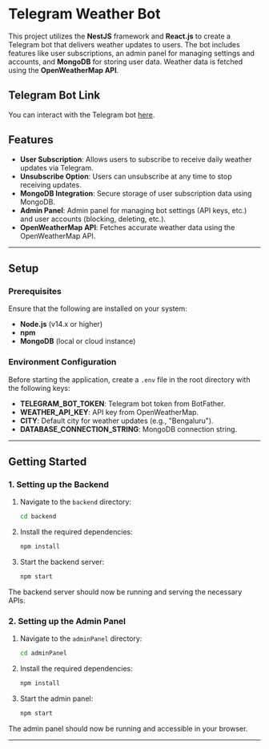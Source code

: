 # Telegram Weather Bot

This project utilizes the **NestJS** framework and **React.js** to create a Telegram bot that delivers weather updates to users. The bot includes features like user subscriptions, an admin panel for managing settings and accounts, and **MongoDB** for storing user data. Weather data is fetched using the **OpenWeatherMap API**.
 
 
## Telegram Bot Link

You can interact with the Telegram bot [here](https://t.me/Ruthviks_weather_Bot).

## Features

- **User Subscription**: Allows users to subscribe to receive daily weather updates via Telegram.
- **Unsubscribe Option**: Users can unsubscribe at any time to stop receiving updates.
- **MongoDB Integration**: Secure storage of user subscription data using MongoDB.
- **Admin Panel**: Admin panel for managing bot settings (API keys, etc.) and user accounts (blocking, deleting, etc.).
- **OpenWeatherMap API**: Fetches accurate weather data using the OpenWeatherMap API.

---

## Setup

### Prerequisites

Ensure that the following are installed on your system:

- **Node.js** (v14.x or higher)
- **npm**
- **MongoDB** (local or cloud instance)

### Environment Configuration

Before starting the application, create a `.env` file in the root directory with the following keys:





- **TELEGRAM_BOT_TOKEN**: Telegram bot token from BotFather.
- **WEATHER_API_KEY**: API key from OpenWeatherMap.
- **CITY**: Default city for weather updates (e.g., "Bengaluru").
- **DATABASE_CONNECTION_STRING**: MongoDB connection string.

---

## Getting Started

### 1. Setting up the Backend

1. Navigate to the `backend` directory:
    ```bash
    cd backend
    ```

2. Install the required dependencies:
    ```bash
    npm install
    ```

3. Start the backend server:
    ```bash
    npm start
    ```

The backend server should now be running and serving the necessary APIs.

### 2. Setting up the Admin Panel

1. Navigate to the `adminPanel` directory:
    ```bash
    cd adminPanel
    ```

2. Install the required dependencies:
    ```bash
    npm install
    ```

3. Start the admin panel:
    ```bash
    npm start
    ```

The admin panel should now be running and accessible in your browser.

---
